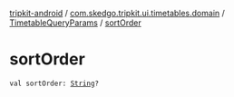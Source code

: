 [tripkit-android](../../index.md) / [com.skedgo.tripkit.ui.timetables.domain](../index.md) / [TimetableQueryParams](index.md) / [sortOrder](./sort-order.md)

# sortOrder

`val sortOrder: `[`String`](https://kotlinlang.org/api/latest/jvm/stdlib/kotlin/-string/index.html)`?`